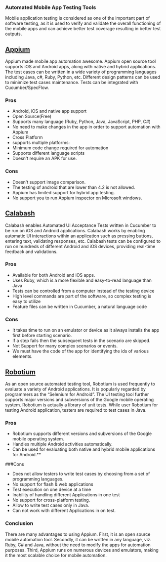 
### Automated Mobile App Testing Tools
Mobile application testing is considered as one of the important  part of software testing, as it is used
to verify and validate the overall functioning of the mobile apps and can achieve better test coverage
resulting in better test outputs.

## [Appium](http://appium.io/)
Appium made mobile app automation awesome. Appium open source tool supports iOS and Android apps,
along with native and hybrid applications. The test cases can be written in a wide variety of programming
languages including Java, c#, Ruby, Python, etc. Different design patterns can be used to minimize test
cases maintenance. Tests can be integrated with Cucumber/SpecFlow.

### Pros
  * Android, iOS and native app support
  * Open Source(Free)
  * Supports many language (Ruby, Python, Java, JavaScript, PHP, C#)
  * No need to make changes in the app in order to support automation with Appium
  * Cross Platform
  * supports multiple platforms:
  * Minimum code change required for automation
  * Supports different language scripts
  * Doesn't require an APK for use.

### Cons
  * Doesn't support image comparison.
  * The testing of android that are lower than 4.2 is not allowed.
  * Appium has limited support for hybrid app testing.
  * No support you to run Appium inspector on Microsoft windows.

## [Calabash](https://github.com/calabash/calabash-android)
Calabash enables Automated UI Acceptance Tests written in Cucumber to be run on iOS
and Android applications. Calabash works by enabling automatic UI interactions within an
application such as pressing buttons, entering text, validating responses, etc. Calabash tests can be configured to run on hundreds of different Android and iOS devices, providing real-time feedback and validations.

### Pros
  * Available for both Android and iOS apps.
  * Uses Ruby, which is a more flexible and easy-to-read language than Java
  * Tests can be controlled from a computer instead of the testing device
  * High level commands are part of the software, so complex testing is easy to utilize
  * Feature files can be written in Cucumber, a natural language code

### Cons
  * It takes time to run on an emulator or device as it always installs the app first before starting scenario.
  * If a step fails then the subsequent tests in the scenario are skipped.
  * Not Support for many complex scenarios or events.
  * We must have the code of the app for identifying the ids of various elements.

## [Robotium](https://github.com/RobotiumTech/robotium)
As an open source automated testing tool, Robotium is used frequently to evaluate a variety of Android applications. It is popularly regarded by programmers as the “Selenium for Android”. The UI testing tool further supports major versions and subversions of the Google mobile operating system. Robotium is actually a library of unit tests. While user Robotium for testing Android application, testers are required to test cases in Java.

### Pros
  * Robotium supports different versions and subversions of the Google mobile operating system.
  * Handles multiple Android activities automatically.
  * Can be used for evaluating both native and hybrid mobile applications for Android.**

###Cons
  * Does not allow testers to write test cases by choosing from a set of programming languages.
  * No support for flash & web applications
  * Test execution on one device at a time
  * Inability of handling different Applications in one test
  * No support for cross-platform testing.
  * Allow to write test cases only in Java.
  * Can not work with different Applications in on test.

### Conclusion
There are many advantages to using Appium. First, it is an open source mobile automation tool. Secondly, it can be written in any language, viz. Ruby, C# and Java, without the need to modify the apps for automation purposes. Third, Appium runs on numerous devices and emulators, making it the most scalable choice for mobile automation.
